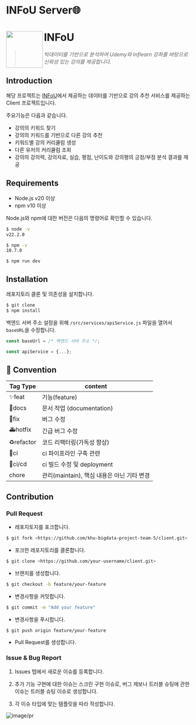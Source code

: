 
# INFoU Server🌐

# INFoU<img src="https://github.com/khu-bigdata-project-team-5/server/assets/87745916/6428f77a-9595-4dca-af30-7d1b5f235acb" align=left width=100>

> _빅데이터를 기반으로 분석하여 Udemy와 Inflearn 강좌를 바탕으로 신뢰성 있는 강의를 제공합니다._


## Introduction

해당 프로젝트는 [INFoU](https://github.com/philip-lee-khu/2024-BIGDATA-PROJECT-5)에서 제공하는 데이터를 기반으로 강의 추천 서비스를 제공하는 Client 프로젝트입니다.

주요기능은 다음과 같습니다.

- 강의의 키워드 찾기
- 강의의 키워드를 기반으로 다른 강의 추천
- 키워드별 강의 커리큘럼 생성
- 다른 유저의 커리큘럼 조회
- 강의의 강의력, 강의자료, 실습, 평점, 난이도와 강의평의 긍정/부정 분석 결과를 제공

## Requirements

- Node.js v20 이상
- npm v10 이상

Node.js와 npm에 대한 버전은 다음의 명령어로 확인할 수 있습니다.

```bash
$ node -v
v22.2.0

$ npm -v
10.7.0

```

```
$ npm run dev
```

## Installation

레포지토리 클론 및 의존성을 설치합니다.

```bash
$ git clone
$ npm install

```

백엔드 서버 주소 설정을 위해 `/src/services/apiService.js` 파일을 열어서 `baseURL`을 수정합니다.

```jsx
const baseUrl = /* 백엔드 서버 주소 */;

const apiService = {...};

```

## 🏢 Convention

| Tag Type | content |
| --- | --- |
| ✨feat | 기능(feature) |
| 📝docs | 문서 작업 (documentation) |
| 🐛fix | 버그 수정 |
| 🚑hotfix | 긴급 버그 수정 |
| ♻️refactor | 코드 리팩터링(가독성 향상) |
| 👷ci | ci 파이프라인 구축 관련 |
| 💚ci/cd | ci 빌드 수정 및 deployment |
| chore | 관리(maintain), 핵심 내용은 아닌 기타 변경 |

## Contribution

### Pull Request

- 레포지토지를 포크합니다.

```bash
$ git fork <https://github.com/khu-bigdata-project-team-5/client.git>

```

- 포크한 레포지토리를 클론합니다.

```bash
$ git clone <https://github.com/your-username/client.git>

```

- 브랜치를 생성합니다.

```bash
$ git checkout -b feature/your-feature

```

- 변경사항을 커밋합니다.

```bash
$ git commit -m "Add your feature"

```

- 변경사항을 푸시합니다.

```bash
$ git push origin feature/your-feature

```

- Pull Request를 생성합니다.

### Issue & Bug Report

1. Issues 탭에서 새로운 이슈를 등록합니다.

2. 추가 기능 구현에 대한 이슈는 스크린 구현 이슈로, 버그 제보나 트러블 슈팅에 관한 이슈는 트러블 슈팅 이슈로 생성합니다.

3. 각 이슈 타입에 맞는 템플릿을 따라 작성합니다.

![image/pr](https://github.com/khu-bigdata-project-team-5/server/assets/87745916/d3808332-371b-4538-a921-6f2071220cde)
